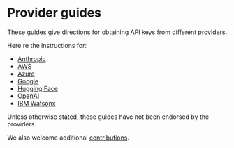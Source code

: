 # Provider guides 

These guides give directions for obtaining API keys from different providers. 

Here're the instructions for:
- [Anthropic](anthropic.md) 
- [AWS](aws.md)
- [Azure](azure.md) 
- [Google](google.md)
- [Hugging Face](huggingface.md)
- [OpenAI](openai.md)
- [IBM Watsonx](watsonx.md)

Unless otherwise stated, these guides have not been endorsed by the providers. 

We also welcome additional [contributions](../CONTRIBUTING.md). 

